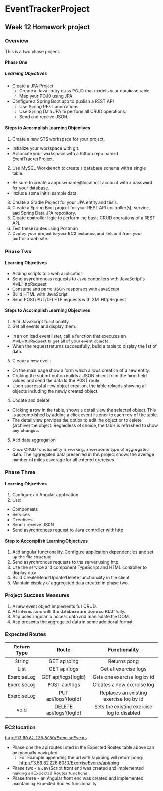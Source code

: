# EventTrackerProject
## Week 12 Homework project

### Overview
This is a two phase project.
#### Phase One
##### Learning Objectives
* Create a JPA Project
  * Create a Java entity class POJO that models your database table.
  * Map your POJO using JPA.
* Configure a Spring Boot app to publish a REST API.
  * Use Spring REST annotations.
  * Use Spring Data JPA to perform all CRUD operations.
  * Send and receive JSON.

#### Steps to Accomplish Learning Objectives
1.  Create a new STS workspace for your project.
  * Initialize your workspace with git.
  * Associate your workspace with a Github repo named EventTrackerProject.
2. Use MySQL Workbench to create a database schema with a single table.
  * Be sure to create a appusername@localhost account with a password for your database.
  * Include some initial sample data.
3. Create a Gradle Project for your JPA entity and tests.
4. Create a Spring Boot project for your REST API controller(s), service, and Spring Data JPA repository.
5. Create controller logic to perform the basic CRUD operations of a REST API.
6. Test these routes using Postman
7. Deploy your project to your EC2 instance, and link to it from your portfolio web site.

### Phase Two
#### Learning Objectives
* Adding scripts to a web application
* Send asynchronous requests to Java controllers with JavaScript's XMLHttpRequest
* Consume and parse JSON responses with JavaScript
* Build HTML with JavaScript
* Send POST/PUT/DELETE requests with XMLHttpRequest

#### Steps to Accomplish Learning Objectives
1. Add JavaScript functionality
2. Get all events and display them.
  * In an on load event lister, call a function that executes an XMLHttpRequest to get all of your event objects.
  * When the request returns successfully, build a table to display the list of data.
3. Create a new event
  * On the main page show a form which allows creation of a new entity.
  * Clicking the submit button builds a JSON object from the form field values and send the data to the POST route.
  * Upon successful new object creation, the table reloads showing all objects including the newly created object.
4. Update and delete
  * Clicking a row in the table, shows a detail view the selected object. This is accomplished by adding a click event listener to each row of the table.
  * The detail view provides the option to edit the object or to delete (archive) the object. Regardless of choice, the table is refreshed to show any changes.
5. Add data aggregation
  * Once CRUD functionality is working, show some type of aggregated data. The aggregated data presented in this project shows the average number of miles coverage for all entered exercises.

### Phase Three
#### Learning Objectives
1. Configure an Angular application
2. Use:
  * Components
  * Services
  * Directives
  * Send / receive JSON
  * Send asynchronous request to Java controller with http

#### Step to Accomplish Learning Objectives
1. Add angular functionality. Configure application dependencies and set up the file structure.
2. Send asynchronous requests to the server using http.
3. Use the service and component TypeScript and HTML controller to display data.
4. Build Create/Read/Update/Delete functionality in the client.
5. Maintain display of aggregated data created in phase two.

### Project Success Measures
1. A new event object implements full CRUD.
2. All interactions with the database are done so RESTfully.
3. App uses angular to access data and manipulate the DOM.
4. App presents the aggregated data in some additional format.

### Expected Routes
Return Type | Route | Functionality
| :----: | :-----: | :-----:
|String  | GET api/ping | Returns pong
|List<ExerciseLog> | GET api/logs | Get all exercise logs
|ExerciseLog | GET api/logs{logId}| Gets one exercise log by id
|ExerciseLog | POST api/logs | Creates a new exercise log
|ExerciseLog | PUT api/logs/{logId} | Replaces an existing exercise log by id
|void | DELETE api/logs/{logId} | Sets the existing exercise log to disabled

### EC2 location
http://13.59.82.226:8080/ExerciseEvents
  * Phase one the api routes listed in the Expected Routes table above can be manually navigated.
    * For Example appending the url with /api/ping will return pong: http://13.59.82.226:8080/ExerciseEvents/api/ping
  * Phase two - a JavaScript front end was created and implemented making all Expected Routes functional.
  * Phase three - an Angular front end was created and implemented maintaining Expected Routes functionality.
